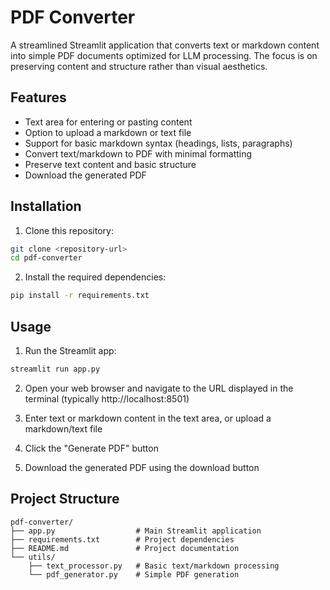 # PDF Converter

A streamlined Streamlit application that converts text or markdown content into simple PDF documents optimized for LLM processing. The focus is on preserving content and structure rather than visual aesthetics.

## Features

- Text area for entering or pasting content
- Option to upload a markdown or text file
- Support for basic markdown syntax (headings, lists, paragraphs)
- Convert text/markdown to PDF with minimal formatting
- Preserve text content and basic structure
- Download the generated PDF

## Installation

1. Clone this repository:
```bash
git clone <repository-url>
cd pdf-converter
```

2. Install the required dependencies:
```bash
pip install -r requirements.txt
```

## Usage

1. Run the Streamlit app:
```bash
streamlit run app.py
```

2. Open your web browser and navigate to the URL displayed in the terminal (typically http://localhost:8501)

3. Enter text or markdown content in the text area, or upload a markdown/text file

4. Click the "Generate PDF" button

5. Download the generated PDF using the download button

## Project Structure

```
pdf-converter/
├── app.py                  # Main Streamlit application
├── requirements.txt        # Project dependencies
├── README.md               # Project documentation
└── utils/
    ├── text_processor.py   # Basic text/markdown processing
    └── pdf_generator.py    # Simple PDF generation
``` 
